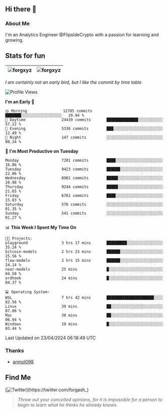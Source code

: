 ## Hi there 👋

### About Me

I'm an Analytics Engineer @FlipsideCrypto with a passion for learning and growing.
  
## Stats for fun

| <img align="center" src="https://github-readme-streak-stats.herokuapp.com/?user=forgxyz&theme=tokyonight" alt="forgxyz" /> | <img align="center" src="https://github-readme-stats.vercel.app/api?username=forgxyz&theme=tokyonight&show_icons=true" alt="forgxyz" /> |
| ------------- |------------- |

*I am certainly not an early bird, but I like the commit by time table*  

<!--START_SECTION:waka-->
![Profile Views](http://img.shields.io/badge/Profile%20Views-0-blue)

**I'm an Early 🐤** 

```text
🌞 Morning                12785 commits       ███████░░░░░░░░░░░░░░░░░░   29.94 % 
🌆 Daytime                24439 commits       ██████████████░░░░░░░░░░░   57.22 % 
🌃 Evening                5336 commits        ███░░░░░░░░░░░░░░░░░░░░░░   12.49 % 
🌙 Night                  147 commits         ░░░░░░░░░░░░░░░░░░░░░░░░░   00.34 % 
```
📅 **I'm Most Productive on Tuesday** 

```text
Monday                   7201 commits        ████░░░░░░░░░░░░░░░░░░░░░   16.86 % 
Tuesday                  9423 commits        ██████░░░░░░░░░░░░░░░░░░░   22.06 % 
Wednesday                8961 commits        █████░░░░░░░░░░░░░░░░░░░░   20.98 % 
Thursday                 9244 commits        █████░░░░░░░░░░░░░░░░░░░░   21.65 % 
Friday                   6761 commits        ████░░░░░░░░░░░░░░░░░░░░░   15.83 % 
Saturday                 576 commits         ░░░░░░░░░░░░░░░░░░░░░░░░░   01.35 % 
Sunday                   541 commits         ░░░░░░░░░░░░░░░░░░░░░░░░░   01.27 % 
```


📊 **This Week I Spent My Time On** 

```text
🐱‍💻 Projects: 
playground               3 hrs 17 mins       █████████░░░░░░░░░░░░░░░░   35.24 % 
bitcoin-models           2 hrs 23 mins       ██████░░░░░░░░░░░░░░░░░░░   25.56 % 
flow-models              2 hrs 15 mins       ██████░░░░░░░░░░░░░░░░░░░   24.14 % 
near-models              25 mins             █░░░░░░░░░░░░░░░░░░░░░░░░   04.58 % 
ordhook                  24 mins             █░░░░░░░░░░░░░░░░░░░░░░░░   04.37 % 

💻 Operating System: 
WSL                      7 hrs 42 mins       █████████████████████░░░░   82.56 % 
Linux                    39 mins             ██░░░░░░░░░░░░░░░░░░░░░░░   07.06 % 
Mac                      38 mins             ██░░░░░░░░░░░░░░░░░░░░░░░   06.94 % 
Windows                  19 mins             █░░░░░░░░░░░░░░░░░░░░░░░░   03.44 % 
```


 Last Updated on 23/04/2024 06:18:49 UTC
<!--END_SECTION:waka-->

### Thanks
 - [anmol098](https://github.com/anmol098/waka-readme-stats/)
  
## Find Me
[![Twitter](https://img.shields.io/twitter/url/https/twitter.com/forgash_.svg?style=social&label=Follow%20%40forgash_)](https://twitter.com/forgash_)


> *Throw out your conceited opinions, for it is impossible for a person to begin to learn what he thinks he already knows.* 
